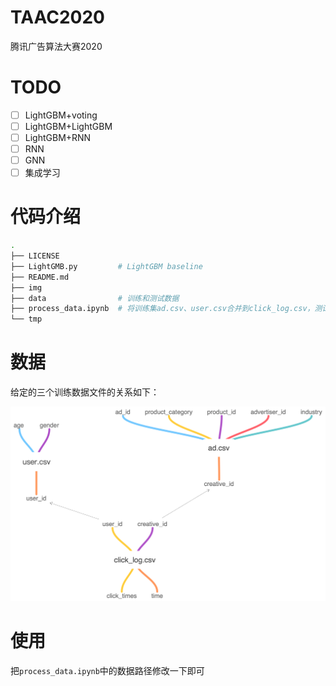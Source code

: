 # TAAC2020
腾讯广告算法大赛2020

# TODO

- [ ] LightGBM+voting
- [ ] LightGBM+LightGBM
- [ ] LightGBM+RNN
- [ ] RNN
- [ ] GNN
- [ ] 集成学习

# 代码介绍

```bash
.
├── LICENSE
├── LightGMB.py         # LightGBM baseline
├── README.md
├── img
├── data                # 训练和测试数据
├── process_data.ipynb  # 将训练集ad.csv、user.csv合并到click_log.csv，测试集中的ad.csv合并到click_log.csv
└── tmp
```

# 数据

给定的三个训练数据文件的关系如下：

![](img/TAAC2020.png)

# 使用
把`process_data.ipynb`中的数据路径修改一下即可
